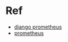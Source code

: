 # Ref
* [django prometheus](https://github.com/korfuri/django-prometheus)
* [prometheus](https://prometheus.io/docs/prometheus/latest/installation/)
